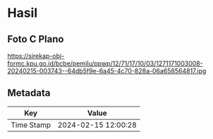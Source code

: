 # Hasil

## Foto C Plano

https://sirekap-obj-formc.kpu.go.id/bcbe/pemilu/ppwp/12/71/17/10/03/1271171003008-20240215-003743--64db5f9e-6a45-4c70-828a-06a658564817.jpg


## Metadata

| Key        | Value               |
| ---------- | ------------------- |
| Time Stamp | 2024-02-15 12:00:28 |



